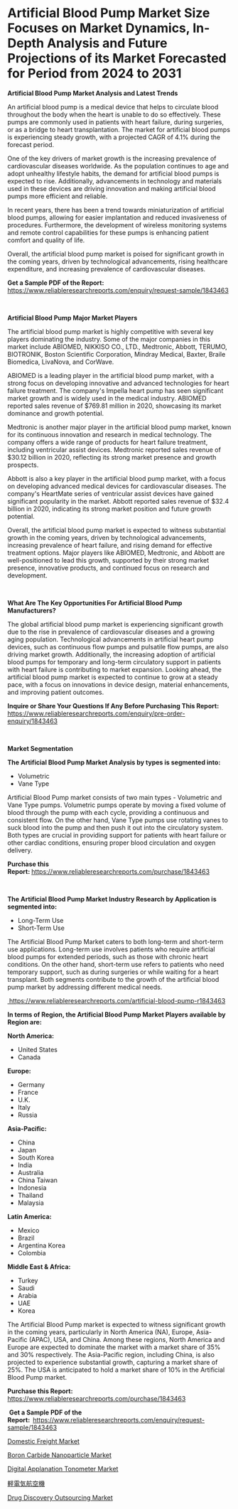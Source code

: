<p><h1>Artificial Blood Pump Market Size Focuses on Market Dynamics, In-Depth Analysis and Future Projections of its Market Forecasted for Period from 2024 to 2031</h1></p><p><strong>Artificial Blood Pump Market Analysis and Latest Trends</strong></p>
<p><p>An artificial blood pump is a medical device that helps to circulate blood throughout the body when the heart is unable to do so effectively. These pumps are commonly used in patients with heart failure, during surgeries, or as a bridge to heart transplantation. The market for artificial blood pumps is experiencing steady growth, with a projected CAGR of 4.1% during the forecast period.</p><p>One of the key drivers of market growth is the increasing prevalence of cardiovascular diseases worldwide. As the population continues to age and adopt unhealthy lifestyle habits, the demand for artificial blood pumps is expected to rise. Additionally, advancements in technology and materials used in these devices are driving innovation and making artificial blood pumps more efficient and reliable.</p><p>In recent years, there has been a trend towards miniaturization of artificial blood pumps, allowing for easier implantation and reduced invasiveness of procedures. Furthermore, the development of wireless monitoring systems and remote control capabilities for these pumps is enhancing patient comfort and quality of life.</p><p>Overall, the artificial blood pump market is poised for significant growth in the coming years, driven by technological advancements, rising healthcare expenditure, and increasing prevalence of cardiovascular diseases.</p></p>
<p><strong>Get a Sample PDF of the Report:&nbsp;</strong> <a href="https://www.reliableresearchreports.com/enquiry/request-sample/1843463">https://www.reliableresearchreports.com/enquiry/request-sample/1843463</a></p>
<p>&nbsp;</p>
<p><strong>Artificial Blood Pump Major Market Players</strong></p>
<p><p>The artificial blood pump market is highly competitive with several key players dominating the industry. Some of the major companies in this market include ABIOMED, NIKKISO CO., LTD., Medtronic, Abbott, TERUMO, BIOTRONIK, Boston Scientific Corporation, Mindray Medical, Baxter, Braile Biomedica, LivaNova, and CorWave.</p><p>ABIOMED is a leading player in the artificial blood pump market, with a strong focus on developing innovative and advanced technologies for heart failure treatment. The company's Impella heart pump has seen significant market growth and is widely used in the medical industry. ABIOMED reported sales revenue of $769.81 million in 2020, showcasing its market dominance and growth potential.</p><p>Medtronic is another major player in the artificial blood pump market, known for its continuous innovation and research in medical technology. The company offers a wide range of products for heart failure treatment, including ventricular assist devices. Medtronic reported sales revenue of $30.12 billion in 2020, reflecting its strong market presence and growth prospects.</p><p>Abbott is also a key player in the artificial blood pump market, with a focus on developing advanced medical devices for cardiovascular diseases. The company's HeartMate series of ventricular assist devices have gained significant popularity in the market. Abbott reported sales revenue of $32.4 billion in 2020, indicating its strong market position and future growth potential.</p><p>Overall, the artificial blood pump market is expected to witness substantial growth in the coming years, driven by technological advancements, increasing prevalence of heart failure, and rising demand for effective treatment options. Major players like ABIOMED, Medtronic, and Abbott are well-positioned to lead this growth, supported by their strong market presence, innovative products, and continued focus on research and development.</p></p>
<p>&nbsp;</p>
<p><strong>What Are The Key Opportunities For Artificial Blood Pump Manufacturers?</strong></p>
<p><p>The global artificial blood pump market is experiencing significant growth due to the rise in prevalence of cardiovascular diseases and a growing aging population. Technological advancements in artificial heart pump devices, such as continuous flow pumps and pulsatile flow pumps, are also driving market growth. Additionally, the increasing adoption of artificial blood pumps for temporary and long-term circulatory support in patients with heart failure is contributing to market expansion. Looking ahead, the artificial blood pump market is expected to continue to grow at a steady pace, with a focus on innovations in device design, material enhancements, and improving patient outcomes.</p></p>
<p><strong>Inquire or Share Your Questions If Any Before Purchasing This Report:</strong> <a href="https://www.reliableresearchreports.com/enquiry/pre-order-enquiry/1843463">https://www.reliableresearchreports.com/enquiry/pre-order-enquiry/1843463</a></p>
<p>&nbsp;</p>
<p><strong>Market Segmentation</strong></p>
<p><strong>The Artificial Blood Pump Market Analysis by types is segmented into:</strong></p>
<p><ul><li>Volumetric</li><li>Vane Type</li></ul></p>
<p><p>Artificial Blood Pump market consists of two main types - Volumetric and Vane Type pumps. Volumetric pumps operate by moving a fixed volume of blood through the pump with each cycle, providing a continuous and consistent flow. On the other hand, Vane Type pumps use rotating vanes to suck blood into the pump and then push it out into the circulatory system. Both types are crucial in providing support for patients with heart failure or other cardiac conditions, ensuring proper blood circulation and oxygen delivery.</p></p>
<p><strong>Purchase this Report:&nbsp;</strong><a href="https://www.reliableresearchreports.com/purchase/1843463">https://www.reliableresearchreports.com/purchase/1843463</a></p>
<p>&nbsp;</p>
<p><strong>The Artificial Blood Pump Market Industry Research by Application is segmented into:</strong></p>
<p><ul><li>Long-Term Use</li><li>Short-Term Use</li></ul></p>
<p><p>The Artificial Blood Pump Market caters to both long-term and short-term use applications. Long-term use involves patients who require artificial blood pumps for extended periods, such as those with chronic heart conditions. On the other hand, short-term use refers to patients who need temporary support, such as during surgeries or while waiting for a heart transplant. Both segments contribute to the growth of the artificial blood pump market by addressing different medical needs.</p></p>
<p><a href="https://www.reliableresearchreports.com/artificial-blood-pump-r1843463">&nbsp;https://www.reliableresearchreports.com/artificial-blood-pump-r1843463</a></p>
<p><strong>In terms of Region, the Artificial Blood Pump Market Players available by Region are:</strong></p>
<p>
    <p> <strong> North America: </strong>
        <ul>
            <li>United States</li>
            <li>Canada</li>
        </ul>
        </p> 
    <p> <strong> Europe: </strong>
        <ul>
            <li>Germany</li>
            <li>France</li>
            <li>U.K.</li>
            <li>Italy</li>
            <li>Russia</li>
        </ul>
        </p> 
    <p> <strong> Asia-Pacific: </strong>
        <ul>
            <li>China</li>
            <li>Japan</li>
            <li>South Korea</li>
            <li>India</li>
            <li>Australia</li>
            <li>China Taiwan</li>
            <li>Indonesia</li>
            <li>Thailand</li>
            <li>Malaysia</li>
        </ul>
        </p> 
    <p> <strong> Latin America: </strong>
        <ul>
            <li>Mexico</li>
            <li>Brazil</li>
            <li>Argentina Korea</li>
            <li>Colombia</li>
        </ul>
        </p> 
    <p> <strong> Middle East & Africa: </strong>
        <ul>
            <li>Turkey</li>
            <li>Saudi</li>
            <li>Arabia</li>
            <li>UAE</li>
            <li>Korea</li>
        </ul>
    </p>
    </p>
<p><p>The Artificial Blood Pump market is expected to witness significant growth in the coming years, particularly in North America (NA), Europe, Asia-Pacific (APAC), USA, and China. Among these regions, North America and Europe are expected to dominate the market with a market share of 35% and 30% respectively. The Asia-Pacific region, including China, is also projected to experience substantial growth, capturing a market share of 25%. The USA is anticipated to hold a market share of 10% in the Artificial Blood Pump market.</p></p>
<p><strong>Purchase this Report: </strong><a href="https://www.reliableresearchreports.com/purchase/1843463">https://www.reliableresearchreports.com/purchase/1843463</a></p>
<p>&nbsp;<strong>Get a Sample PDF of the Report:&nbsp;&nbsp;</strong><a href="https://www.reliableresearchreports.com/enquiry/request-sample/1843463">https://www.reliableresearchreports.com/enquiry/request-sample/1843463</a></p>
<p><strong></strong></p>
<p><p><a href="https://www.linkedin.com/pulse/domestic-freight-market-research-report-its-history-forecast-ij4ke?trackingId=jPpyNqWUKTu36n1Q%2FAUqJw%3D%3D">Domestic Freight Market</a></p><p><a href="https://issuu.com/reportprime-2/docs/boron-carbide-nanoparticle-market-size-2030.pptx">Boron Carbide Nanoparticle Market</a></p><p><a href="https://github.com/lbird53714/Market-Research-Report-List-4/blob/main/digital-applanation-tonometer-market.md">Digital Applanation Tonometer Market</a></p><p><a href="https://github.com/sghwr779811674/Market-Research-Report-List-2/blob/main/968557351256.md">軽電気航空機</a></p><p><a href="https://www.linkedin.com/pulse/drug-discovery-outsourcing-market-trends-analysis-forecasted-m0a0e?trackingId=ndQ078rRU%2BlT28wXL%2BeygQ%3D%3D">Drug Discovery Outsourcing Market</a></p></p>